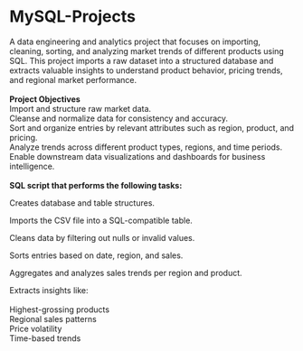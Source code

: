 # MySQL-Projects
A data engineering and analytics project that focuses on importing, cleaning, sorting, and analyzing market trends of different products using SQL. This project imports a raw dataset into a structured database and extracts valuable insights to understand product behavior, pricing trends, and regional market performance.
<br>
<br>
**Project Objectives** <br>
Import and structure raw market data.
<br>
Cleanse and normalize data for consistency and accuracy.
<br>
Sort and organize entries by relevant attributes such as region, product, and pricing.
<br>
Analyze trends across different product types, regions, and time periods.
<br>
Enable downstream data visualizations and dashboards for business intelligence.
<br>
<br>
**SQL script that performs the following tasks:**<br>

Creates database and table structures.<br>

Imports the CSV file into a SQL-compatible table.<br>

Cleans data by filtering out nulls or invalid values.<br>

Sorts entries based on date, region, and sales.<br>

Aggregates and analyzes sales trends per region and product.<br>

Extracts insights like:<br>
<br>
Highest-grossing products<br>
Regional sales patterns<br>
Price volatility<br>
Time-based trends
